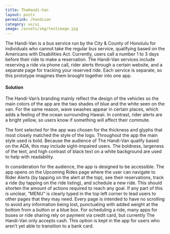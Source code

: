 ```yaml
---
title: TheHandi-Van
layout: posts
permalink: /handivan
category: ux/ui
image: /assets/img/testimage.jpg
---
```

The Handi-Van is a bus service run by the City & County of Honolulu for individuals who
cannot take the regular bus service, qualifying based on the Americans with Disabilities
Act. Currently, users call a number 1 to 3 days before their ride to make a reservation.
The Handi-Van services include reserving a ride via phone call, rider alerts through a
certain website, and a separate page for tracking your reserved ride. Each service is
separate, so this prototype imagines them brought together into one app.

#### Solution

The Handi-Van’s branding mainly reflect the design of the
vehicles so the main colors of the app are the two shades of
blue and the white seen on the van. For the same reason, wave
swashes appear in certain places, which adds a feeling of the
ocean surrounding Hawaii. In contrast, rider alerts are a bright
yellow, so users know if something will affect their commute.

The font selected for the app was chosen for the thickness
and glyphs that most closely matched the style of the logo.
Throughout the app the main style used is bold. Because the
audience of The Handi-Van qualify based on the ADA, this may
include sight-impaired users. The boldness, largeness of the text,
and high contrast of black text on a white background are used
to help with readability.

In consideration for the audience, the app is designed to be
accessible. The app opens on the Upcoming Rides page where
the user can navigate to Rider Alerts (by tapping on the alert
at the top), see their reservations, track a ride (by tapping on
the ride listing), and schedule a new ride. This should shorten
the amount of actions required to reach any goal. If any part
of this is unclear, “MENU” is clearly typed in the top left corner
to lead users to other pages that they may need. Every page is
intended to have no scrolling to avoid any information being
lost, punctuating with added weight at the bottom from a
button or a blue box. For scheduling a ride, many apps for buses
or ride sharing rely on payment via credit card, but currently The
Handi-Van only accepts cash. This option is kept in the app for
users who aren’t yet able to transition to a bank card.